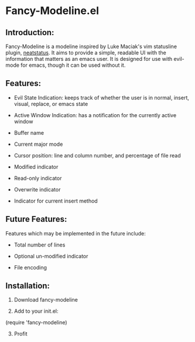 # Fancy-Modeline.el

## Introduction:

Fancy-Modeline is a modeline inspired by Luke Maciak's vim statusline
plugin, [neatstatus](github.com/maciakl/vim-neatstatus).  It aims to
provide a simple, readable UI with the information that matters as an
emacs user.  It is designed for use with evil-mode for emacs, though
it can be used without it.

## Features:

* Evil State Indication: keeps track of whether the user is in normal,
  insert, visual, replace, or emacs state

* Active Window Indication: has a notification for the currently
  active window

* Buffer name

* Current major mode

* Cursor position: line and column number, and percentage of file read

* Modified indicator

* Read-only indicator

* Overwrite indicator

* Indicator for current insert method

## Future Features:

Features which may be implemented in the future include:

* Total number of lines

* Optional un-modified indicator

* File encoding

## Installation:

1. Download fancy-modeline

2. Add to your init.el:

(require 'fancy-modeline)

3. Profit
